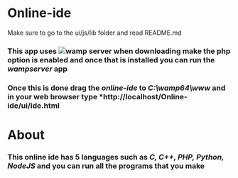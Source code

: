# Online-ide
Make sure to go to the ui/js/lib folder and read README.md
### This app uses ![wamp server](https://sourceforge.net/projects/wampserver/) when downloading make the php option is enabled and once that is installed you can run the *wampserver* app
### Once this is done drag the *online-ide* to *C:\wamp64\www* and in your web browser type *http://localhost/Online-ide/ui/ide.html



# About
### This online ide has 5 languages such as *C, C++, PHP, Python, NodeJS* and you can run all the programs that you make
